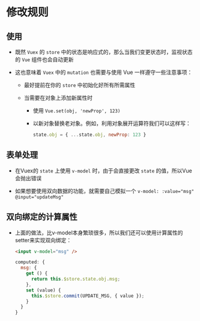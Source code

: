 # 修改规则

## 使用

  - 既然 `Vuex` 的 `store` 中的状态是响应式的，那么当我们变更状态时，监视状态的 `Vue` 组件也会自动更新

  - 这也意味着 `Vuex` 中的 `mutation` 也需要与使用 Vue 一样遵守一些注意事项：

      - 最好提前在你的 `store` 中初始化好所有所需属性

      - 当需要在对象上添加新属性时

          - 使用 `Vue.set(obj, 'newProp', 123)`

          - 以新对象替换老对象。例如，利用对象展开运算符我们可以这样写：

            ```js
            state.obj = { ...state.obj, newProp: 123 }
            ```

## 表单处理

  - 在Vuex的 `state` 上使用 `v-model` 时，由于会直接更改 `state` 的值，所以Vue会抛出错误

  - 如果想要使用双向数据的功能，就需要自己模拟一个 `v-model: :value="msg"`  `@input="updateMsg"`

## 双向绑定的计算属性

  - 上面的做法，比v-model本身繁琐很多，所以我们还可以使用计算属性的setter来实现双向绑定：

    ```html
    <input v-model="msg" />
    ```

    ```js
    computed: {
      msg: {
        get () {
          return this.$store.state.obj.msg;
        },
        set (value) {
          this.$store.commit(UPDATE_MSG, { value });
        }
      }
    }
    ```
